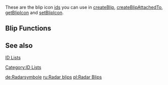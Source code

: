 These are the blip icon [ids](/docs/id.md "wikilink") you can use in [createBlip](/createBlip.md "wikilink"), [createBlipAttachedTo](/createBlipAttachedTo.md "wikilink"), [getBlipIcon](/getBlipIcon.md "wikilink") and [setBlipIcon](/setBlipIcon.md "wikilink").

Blip Functions
--------------

See also
--------

[ID Lists](/docs/id.md "wikilink")

[Category:ID Lists](/docs/Category:ID_Lists.md "wikilink")

[de:Radarsymbole](/docs/de:Radarsymbole.md "wikilink") [ru:Radar blips](/ru:Radar_blips.md "wikilink") [pl:Radar Blips](/pl:Radar_Blips.md "wikilink")

